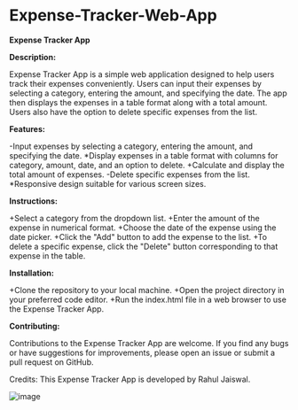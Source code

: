 # Expense-Tracker-Web-App

**Expense Tracker App**

**Description:**

Expense Tracker App is a simple web application designed to help users track their expenses conveniently. Users can input their expenses by selecting a category, entering the amount, and specifying the date. The app then displays the expenses in a table format along with a total amount. Users also have the option to delete specific expenses from the list.

**Features:**

-Input expenses by selecting a category, entering the amount, and specifying the date.
*Display expenses in a table format with columns for category, amount, date, and an option to delete.
+Calculate and display the total amount of expenses.
-Delete specific expenses from the list.
*Responsive design suitable for various screen sizes.

**Instructions:**

+Select a category from the dropdown list.
+Enter the amount of the expense in numerical format.
+Choose the date of the expense using the date picker.
+Click the "Add" button to add the expense to the list.
+To delete a specific expense, click the "Delete" button corresponding to that expense in the table.

**Installation:**

+Clone the repository to your local machine.
+Open the project directory in your preferred code editor.
+Run the index.html file in a web browser to use the Expense Tracker App.

**Contributing:**

Contributions to the Expense Tracker App are welcome. If you find any bugs or have suggestions for improvements, please open an issue or submit a pull request on GitHub.

Credits:
This Expense Tracker App is developed by Rahul Jaiswal.



![image](https://github.com/jaiswalrahul2427/Expense-Tracker-Web-App/assets/133475235/46c01128-d1b5-4e11-a2f5-a081b64f2eee)
